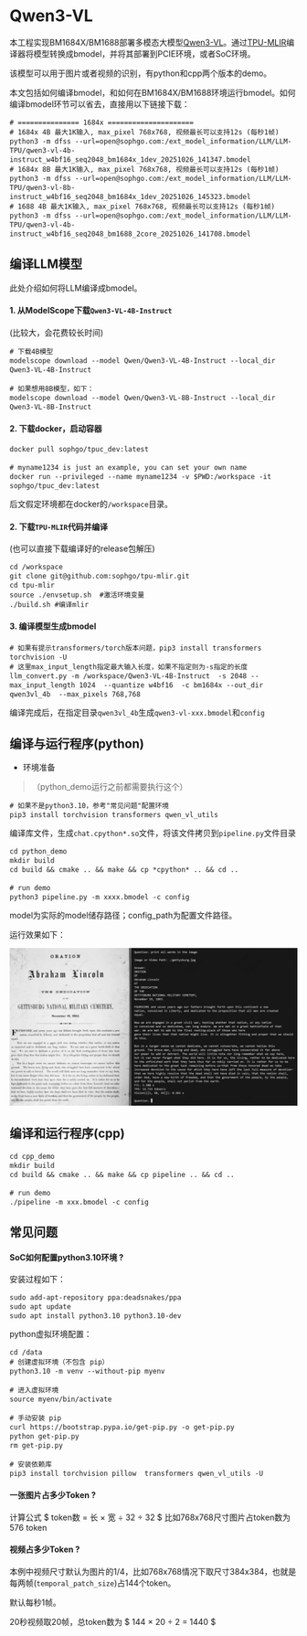 # Qwen3-VL

本工程实现BM1684X/BM1688部署多模态大模型[Qwen3-VL](https://www.modelscope.cn/models/Qwen/Qwen3-VL-4B-Instruct)。通过[TPU-MLIR](https://github.com/sophgo/tpu-mlir)编译器将模型转换成bmodel，并将其部署到PCIE环境，或者SoC环境。

该模型可以用于图片或者视频的识别，有python和cpp两个版本的demo。

本文包括如何编译bmodel，和如何在BM1684X/BM1688环境运行bmodel。如何编译bmodel环节可以省去，直接用以下链接下载：

``` shell
# =============== 1684x =====================
# 1684x 4B 最大1K输入, max_pixel 768x768, 视频最长可以支持12s (每秒1帧)
python3 -m dfss --url=open@sophgo.com:/ext_model_information/LLM/LLM-TPU/qwen3-vl-4b-instruct_w4bf16_seq2048_bm1684x_1dev_20251026_141347.bmodel 
# 1684x 8B 最大1K输入, max_pixel 768x768, 视频最长可以支持12s (每秒1帧)
python3 -m dfss --url=open@sophgo.com:/ext_model_information/LLM/LLM-TPU/qwen3-vl-8b-instruct_w4bf16_seq2048_bm1684x_1dev_20251026_145323.bmodel
# 1688 4B 最大1K输入, max_pixel 768x768, 视频最长可以支持12s (每秒1帧)
python3 -m dfss --url=open@sophgo.com:/ext_model_information/LLM/LLM-TPU/qwen3-vl-4b-instruct_w4bf16_seq2048_bm1688_2core_20251026_141708.bmodel

```


## 编译LLM模型

此处介绍如何将LLM编译成bmodel。

#### 1. 从ModelScope下载`Qwen3-VL-4B-Instruct`

(比较大，会花费较长时间)

``` shell
# 下载4B模型
modelscope download --model Qwen/Qwen3-VL-4B-Instruct --local_dir Qwen3-VL-4B-Instruct

# 如果想用8B模型，如下：
modelscope download --model Qwen/Qwen3-VL-8B-Instruct --local_dir Qwen3-VL-8B-Instruct
```

#### 2. 下载docker，启动容器

``` shell
docker pull sophgo/tpuc_dev:latest

# myname1234 is just an example, you can set your own name
docker run --privileged --name myname1234 -v $PWD:/workspace -it sophgo/tpuc_dev:latest
```
后文假定环境都在docker的`/workspace`目录。

#### 2. 下载`TPU-MLIR`代码并编译

(也可以直接下载编译好的release包解压)

``` shell
cd /workspace
git clone git@github.com:sophgo/tpu-mlir.git
cd tpu-mlir
source ./envsetup.sh  #激活环境变量
./build.sh #编译mlir
```

#### 3. 编译模型生成bmodel

``` shell
# 如果有提示transformers/torch版本问题，pip3 install transformers torchvision -U
# 这里max_input_length指定最大输入长度，如果不指定则为-s指定的长度
llm_convert.py -m /workspace/Qwen3-VL-4B-Instruct  -s 2048 --max_input_length 1024  --quantize w4bf16  -c bm1684x --out_dir qwen3vl_4b  --max_pixels 768,768
```
编译完成后，在指定目录`qwen3vl_4b`生成`qwen3-vl-xxx.bmodel`和`config`

## 编译与运行程序(python)

* 环境准备
> （python_demo运行之前都需要执行这个）
``` shell
# 如果不是python3.10，参考"常见问题"配置环境
pip3 install torchvision transformers qwen_vl_utils
```

编译库文件，生成`chat.cpython*.so`文件，将该文件拷贝到`pipeline.py`文件目录

``` shell
cd python_demo
mkdir build 
cd build && cmake .. && make && cp *cpython* .. && cd ..

# run demo
python3 pipeline.py -m xxxx.bmodel -c config 
```
model为实际的model储存路径；config_path为配置文件路径。

运行效果如下：

![](../../assets/qwen3vl.png)

## 编译和运行程序(cpp)

``` shell
cd cpp_demo
mkdir build 
cd build && cmake .. && make && cp pipeline .. && cd ..

# run demo
./pipeline -m xxx.bmodel -c config
```

## 常见问题

#### SoC如何配置python3.10环境 ?

安装过程如下：

``` shell
sudo add-apt-repository ppa:deadsnakes/ppa
sudo apt update
sudo apt install python3.10 python3.10-dev
```

python虚拟环境配置：

``` shell
cd /data
# 创建虚拟环境（不包含 pip）
python3.10 -m venv --without-pip myenv

# 进入虚拟环境
source myenv/bin/activate

# 手动安装 pip
curl https://bootstrap.pypa.io/get-pip.py -o get-pip.py
python get-pip.py
rm get-pip.py

# 安装依赖库
pip3 install torchvision pillow  transformers qwen_vl_utils -U

```

#### 一张图片占多少Token ?

计算公式 $ token数 = 长 × 宽 ÷ 32 ÷ 32 $
比如768x768尺寸图片占token数为576 token

#### 视频占多少Token ?

本例中视频尺寸默认为图片的1/4，比如768x768情况下取尺寸384x384，也就是每两帧(`temporal_patch_size`)占144个token。

默认每秒1帧。

20秒视频取20帧，总token数为 $ 144 × 20 ÷ 2 = 1440 $